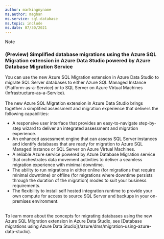```yaml
---
author: markingmyname
ms.author: maghan
ms.service: sql-database
ms.topic: include
ms.date: 07/30/2021
---
```


> [!NOTE]
> ### (Preview) Simplified database migrations using the Azure SQL Migration extension in Azure Data Studio powered by Azure Database Migration Service
> You can use the new Azure SQL Migration extension in Azure Data Studio to migrate SQL Server databases to either Azure SQL Managed Instance (Platform-as-a-Service) or to SQL Server on Azure Virtual Machines (Infrastructure-as-a-Service).<br/><br/>
>The new Azure SQL Migration extension in Azure Data Studio brings together a simplified assessment and migration experience that delivers the following capabilities:<br/>
> - A responsive user interface that provides an easy-to-navigate step-by-step wizard to deliver an integrated assessment and migration experience.
> - An enhanced assessment engine that can assess SQL Server instances and identify databases that are ready for migration to Azure SQL Managed Instance or SQL Server on Azure Virtual Machines.
> - A reliable Azure service powered by Azure Database Migration service that orchestrates data movement activities to deliver a seamless migration experience with minimal downtime.
> - The ability to run migrations in either online (for migrations that require minimal downtime) or offline (for migrations where downtime persists through the duration of the migration) modes to suit your business requirements.
> - The flexibility to install self hosted integration runtime to provide your own compute for access to source SQL Server and backups in your on-premises environment.<br/>
><br/>
>To learn more about the concepts for migrating databases using the new Azure SQL Migration extension in Azure Data Studio, see [Database migrations using Azure Data Studio](/azure/dms/migration-using-azure-data-studio).

